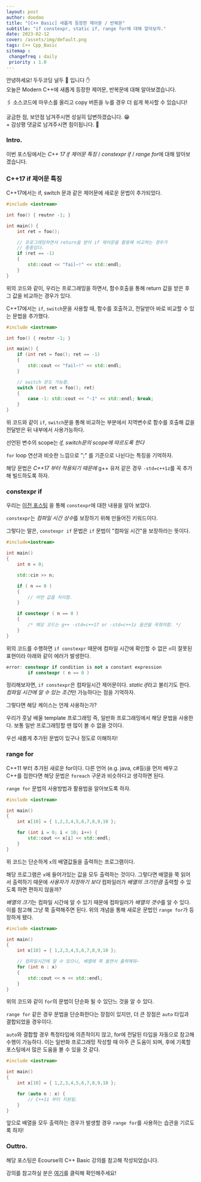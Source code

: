 ```yaml
---
layout: post
author: doodoo
title: "[C++ Basic] 새롭게 등장한 제어문 / 반복문"
subtitle: "if constexpr, static if, range for에 대해 알아보자."
date: 2023-02-12
cover: /assets/img/default.png
tags: C++ Cpp_Basic
sitemap :
 changefreq : daily
 priority : 1.0
---
```

안녕하세요! 두두코딩 <span class="doodoo">널두 🥸</span> 입니다 ✋ <br>
오늘은 Modern C++에 새롭게 등장한 제어문, 반복문에 대해 알아보겠습니다.

🖇 소스코드에 마우스를 올리고 <span class="tip">copy</span> 버튼을 누를 경우 더 쉽게 복사할 수 있습니다!

궁금한 점, 보안점 남겨주시면 성실히 답변하겠습니다. 😁 <br>
\+ 감상평 댓글로 남겨주시면 힘이됩니다. 🙇 <br>
### Intro.
이번 포스팅에서는 *C++ 17 if 제어문 특징* / *constexpr if* / *range for*에 대해
알아보겠습니다.

### C++17 if 제어문 특징
C++17에서는 if, switch 문과 같은 제어문에 새로운 문법이 추가되었다.

```cpp
#include <iostream>

int foo() { reutnr -1; }

int main() {
	int ret = foo();

	// 프로그래밍하면서 return을 받아 if 제어문을 활용해 비교하는 경우가
	// 종종있다.
	if (ret == -1)
	{
		std::cout << "fail~!" << std::endl;
	}
}
```

위의 코드와 같이, 우리는 프로그래밍을 하면서, 함수호출을 통해 return 값을 받은
후 그 값을 비교하는 경우가 있다.

C++17에서는 `if`, `switch`문을 사용할 때, 함수를 호출하고, 전달받아 바로 비교할
수 있는 문법을 추가했다.

```cpp
#include <iostream>

int foo() { reutnr -1; }

int main() {
	if (int ret = foo(); ret == -1)
	{
		std::cout << "fail~!" << std::endl;
	}

	// switch 문도 가능함.
	switch (int ret = foo(); ret)
	{
		case -1: std::cout << "-1" << std::endl; break;
	}
}
```

위 코드와 같이 `if`, `switch`문을 통해 비교하는 부분에서 지역변수로 함수를
호출해 값을 전달받은 뒤 내부에서 사용가능하다.

선언된 변수의 scope는 *if, switch문의 scope에 따르도록 한다*

`for` loop 연산과 비슷한 느낌으로 ";" 를 기준으로 나뉜다는 특징을 기억하자.

해당 문법은 *C++17 부터 적용되기 때문에* g++ 유저 같은 경우 `-std=c++1z`를 꼭
추가해 빌드하도록 하자.

### constexpr if
우리는 [이전 포스팅](https://0xd00d00.github.io/2023/02/11/ecourse_basic_3_variable_2.html) 을 통해 `constexpr`에 대한 내용을 알아 보았다.

`constexpr`는 *컴파일 시간 상수*를 보장하기 위해 만들어진 키워드이다.

그렇다는 말은, `constexpr if` 문법은 `if` 문법이 "컴파일 시간"을 보장하라는 뜻이다.

```cpp
#include<iostream>

int main()
{
	int n = 0;

	std::cin >> n;

	if ( n == 0 )
	{
		// 어떤 값을 처리함.
	}

	if constexpr ( n == 0 )
	{
		/* 해당 코드는 g++ -std=c++17 or -std=c++1z 옵션을 꼭줘야함. */
	}
}
```

위의 코드를 수행하면 `if constexpr` 때문에 컴파일 시간에 확인할 수 없은 `n`이
잘못된 표현이라 아래와 같이 에러가 발생한다.

```cpp
error: constexpr if condition is not a constant expression
        if constexpr ( n == 0 )
```

정리해보자면, `if constexpr`은 컴파일시간 제어문이다. *static if*라고 불리기도
한다. *컴파일 시간에 알 수 있는 조건*만 가능하다는 점을 기억하자.

그렇다면 해당 케이스는 언제 사용하는가?

우리가 훗날 배울 template 프로그래밍 즉, 일반화 프로그래밍에서 해당 문법을
사용한다. 보통 일반 프로그래밍할 땐 많이 볼 수 없을 것이다.

우선 새롭게 추가된 문법이 있구나 정도로 이해하자!

### range for
C++11 부터 추가된 새로운 for이다. 다른 언어 (e.g. java, c#등)을 먼저 배우고
C++를 접한다면 해당 문법은 `foreach` 구문과 비슷하다고 생각하면 된다.

`range for` 문법의 사용방법과 활용법을 알아보도록 하자.

```cpp
#include <iostream>

int main()
{
	int x[10] = { 1,2,3,4,5,6,7,8,9,10 };

	for (int i = 0; i < 10; i++) {
		std::cout << x[i] << std::endl;
	}
}
```

위 코드는 단순하게 `x`의 배열값들을  출력하는 프로그램이다.

해당 프로그램은 `x`에 들어가있는 값을 모두 출력하는 것이다. 그렇다면 배열을 쭉
읽어서 출력하기 때문에 *사용자가 지정하기 보다* 컴파일러가 *배열의 크기만큼*
출력할 수 있도록 하면 편하지 않을까?

*배열의 크기*는 컴파일 시간에 알 수 있기 때문에 컴파일러가 *배열의 갯수*를 알 수
있다. 이를 참고해 그냥 쭉 출력해주면 된다. 위의 개념을 통해 새로운 문법인 `range
for`가 등장하게 됐다.

```cpp
#include <iostream>

int main()
{
	int x[10] = { 1,2,3,4,5,6,7,8,9,10 };

	// 컴파일시간에 알 수 있으니, 배열에 쭉 돌면서 출력해줘~
	for (int n : x)
	{
		std::cout << n << std::endl;
	}
}
```

위의 코드와 같이 `for`의 문법이 단순화 될 수 있단느 것을 알 수 있다.

`range for` 같은 경우 문법을 단순화한다는 장점이 있지만, 더 큰 장점은 `auto`
타입과 결합되었을 경우이다.

`auto`와 결합할 경우 특정타입에 의존적이지 않고, for에 전달된 타입을 자동으로
참고해 수행이 가능하다. 이는 일반화 프로그래밍 작성할 때 아주 큰 도움이 되며,
후에 기록할 포스팅에서 많은 도움을 볼 수 있을 것 같다.

```cpp
#include <iostream>

int main()
{
	int x[10] = { 1,2,3,4,5,6,7,8,9,10 };

	for (auto n : x) {
		// C++11 부터 지원됨.
	}
}
```

앞으로 배열을 모두 출력하는 경우가 발생할 경우 `range for`를 사용하는 습관을
기르도록 하자!

### Outtro.
해당 포스팅은 Ecourse의 C++ Basic 강의를 참고해 작성되었습니다.

강의를 참고하실 분은 [여기](https://www.ecourse.co.kr/course/cppbasic_v2/)를 클릭해 확인해주세요!
